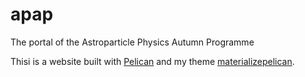 # apap
The portal of the Astroparticle Physics Autumn Programme

Thisi is a website built with [Pelican](http://docs.getpelican.com/en) and my theme [materializepelican](https://github.com/gpasqualetti/materializepelican).
